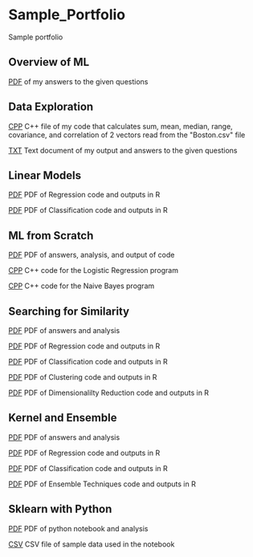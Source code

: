 # Sample_Portfolio
Sample portfolio 

## Overview of ML

[PDF](Overview_of_ML.pdf) of my answers to the given questions

## Data Exploration

[CPP](Data%20Exploration/Data%20Exploration/Main.cpp) C++ file of my code that calculates sum, mean, median, range, covariance, and correlation of 2 vectors read from the "Boston.csv" file

[TXT](Data%20Exploration/Data%20Exploration/answers.txt) Text document of my output and answers to the given questions

## Linear Models
[PDF](Linear_Models/Regression.pdf) PDF of Regression code and outputs in R

[PDF](Linear_Models/Classification.pdf) PDF of Classification code and outputs in R

## ML from Scratch

[PDF](ML_Scratch/ML_From_Scratch_Documentation.pdf) PDF of answers, analysis, and output of code

[CPP](ML_Scratch/Logistic_Regression.cpp) C++ code for the Logistic Regression program

[CPP](ML_Scratch/Naive_Bayes.cpp) C++ code for the Naive Bayes program

## Searching for Similarity

[PDF](Similarity/Searching_for_Similarity.pdf) PDF of answers and analysis

[PDF](Similarity/Regression.pdf) PDF of Regression code and outputs in R

[PDF](Similarity/pfc4_Classification.pdf) PDF of Classification code and outputs in R

[PDF](Similarity/Clustering.pdf) PDF of Clustering code and outputs in R

[PDF](Similarity/Dimensionality_Reduction.pdf) PDF of Dimensionalilty Reduction code and outputs in R

## Kernel and Ensemble

[PDF](Kernel_Ensemble/Narrative.pdf) PDF of answers and analysis

[PDF](Kernel_Ensemble/SVM_Regression.pdf) PDF of Regression code and outputs in R

[PDF](Kernel_Ensemble/SVM_Classification.pdf) PDF of Classification code and outputs in R

[PDF](Kernel_Ensemble/Ensemble_Techniques.pdf) PDF of Ensemble Techniques code and outputs in R

## Sklearn with Python
[PDF](sklearn/sklearn.pdf) PDF of python notebook and analysis

[CSV](sklearn/Auto.csv) CSV file of sample data used in the notebook